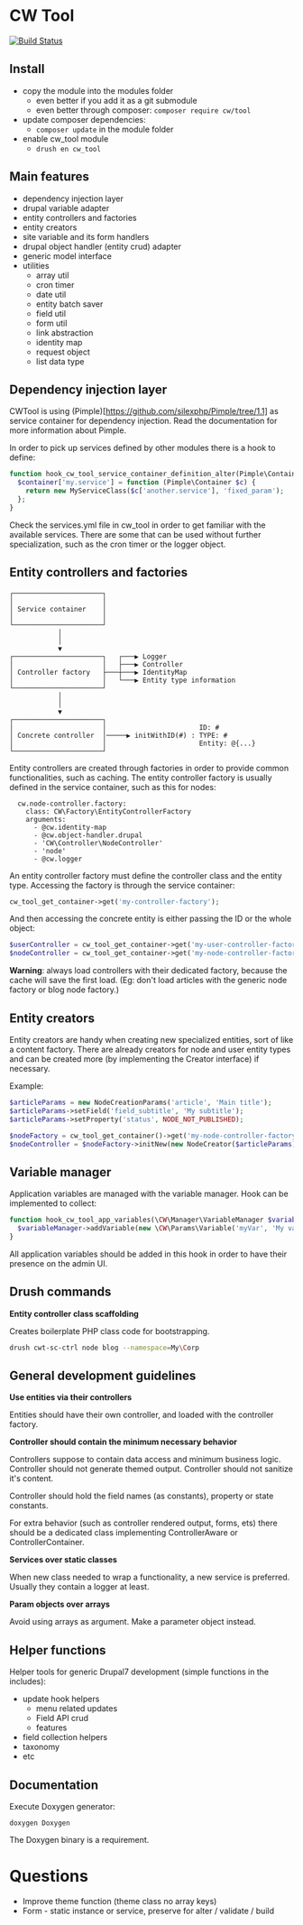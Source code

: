 CW Tool
=======

[![Build Status](https://travis-ci.org/cameronandwilding/CWTool.png?branch=v3)](https://travis-ci.org/cameronandwilding/CWTool)

Install
-------


* copy the module into the modules folder
    * even better if you add it as a git submodule
    * even better through composer: ```composer require cw/tool```
* update composer dependencies:
    * ```composer update``` in the module folder
* enable cw_tool module
    * ```drush en cw_tool```


Main features
-------------


* dependency injection layer
* drupal variable adapter
* entity controllers and factories
* entity creators
* site variable and its form handlers
* drupal object handler (entity crud) adapter
* generic model interface
* utilities
    * array util
    * cron timer
    * date util
    * entity batch saver
    * field util
    * form util
    * link abstraction
    * identity map
    * request object
    * list data type


Dependency injection layer
--------------------------


CWTool is using (Pimple)[https://github.com/silexphp/Pimple/tree/1.1] as service container for dependency injection. Read the documentation for more information about Pimple. 

In order to pick up services defined by other modules there is a hook to define:

```php
function hook_cw_tool_service_container_definition_alter(Pimple\Container $container) {
  $container['my.service'] = function (Pimple\Container $c) {
    return new MyServiceClass($c['another.service'], 'fixed_param');
  };
}
```

Check the services.yml file in cw_tool in order to get familiar with the available services. There are some that can be used without further specialization, such as the cron timer or the logger object.


Entity controllers and factories
--------------------------------


```
┌──────────────────────┐
│                      │
│ Service container    │
│                      │
└──────────────────────┘
            │
            │
            ▼
┌──────────────────────┐   ┌───▶ Logger
│                      │   ├───▶ Controller
│ Controller factory   ├───┼───▶ IdentityMap
│                      │   └───▶ Entity type information
└──────────────────────┘
            │
            │
            ▼
┌──────────────────────┐
│                      │                       ID: #
│ Concrete controller  │─────▶ initWithID(#) : TYPE: #
│                      │                       Entity: @{...}
└──────────────────────┘
```

Entity controllers are created through factories in order to provide common functionalities, such as caching. The entity controller factory is usually defined in the service container, such as this for nodes:

```
  cw.node-controller.factory:
    class: CW\Factory\EntityControllerFactory
    arguments:
      - @cw.identity-map
      - @cw.object-handler.drupal
      - 'CW\Controller\NodeController'
      - 'node'
      - @cw.logger
```

An entity controller factory must define the controller class and the entity type. Accessing the factory is through the service container:

```php
cw_tool_get_container->get('my-controller-factory');
```

And then accessing the concrete entity is either passing the ID or the whole object:

```php
$userController = cw_tool_get_container->get('my-user-controller-factory')->initWithId(123);
$nodeController = cw_tool_get_container->get('my-node-controller-factory')->initWithEntity($node);
```

**Warning**: always load controllers with their dedicated factory, because the cache will save the first load. (Eg: don't load articles with the generic node factory or blog node factory.)


Entity creators
---------------


Entity creators are handy when creating new specialized entities, sort of like a content factory. There are already creators for node and user entity types and can be created more (by implementing the Creator interface) if necessary.

Example:

```php
$articleParams = new NodeCreationParams('article', 'Main title');
$articleParams->setField('field_subtitle', 'My subtitle');
$articleParams->setProperty('status', NODE_NOT_PUBLISHED);

$nodeFactory = cw_tool_get_container()->get('my-node-controller-factory');
$nodeController = $nodeFactory->initNew(new NodeCreator($articleParams));
```


Variable manager
----------------


Application variables are managed with the variable manager. Hook can be implemented to collect:

```php
function hook_cw_tool_app_variables(\CW\Manager\VariableManager $variableManager) {
  $variableManager->addVariable(new \CW\Params\Variable('myVar', 'My variable'));
}
```

All application variables should be added in this hook in order to have their presence on the admin UI.


Drush commands
--------------

**Entity controller class scaffolding**

Creates boilerplate PHP class code for bootstrapping.

```bash
drush cwt-sc-ctrl node blog --namespace=My\Corp
```


General development guidelines
------------------------------


**Use entities via their controllers**

Entities should have their own controller, and loaded with the controller factory.

**Controller should contain the minimum necessary behavior**

Controllers suppose to contain data access and minimum business logic. Controller should not generate themed output. Controller should not sanitize it's content.

Controller should hold the field names (as constants), property or state constants.

For extra behavior (such as controller rendered output, forms, ets) there should be a dedicated class implementing ControllerAware or ControllerContainer.

**Services over static classes**

When new class needed to wrap a functionality, a new service is preferred. Usually they contain a logger at least.

**Param objects over arrays**

Avoid using arrays as argument. Make a parameter object instead.


Helper functions
----------------

Helper tools for generic Drupal7 development (simple functions in the includes):

* update hook helpers
    * menu related updates
    * Field API crud
    * features
* field collection helpers
* taxonomy
* etc


Documentation
-------------

Execute Doxygen generator:

```doxygen Doxygen```

The Doxygen binary is a requirement.


Questions
=========
* Improve theme function (theme class no array keys)
* Form - static instance or service, preserve for alter / validate / build
